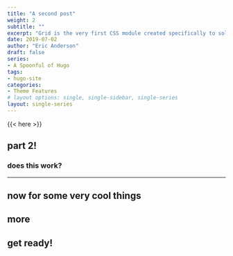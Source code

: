 ```yaml
---
title: "A second post"
weight: 2
subtitle: ""
excerpt: "Grid is the very first CSS module created specifically to solve the layout problems we’ve all been hacking our way around for as long as we’ve been making websites."
date: 2019-07-02
author: "Eric Anderson"
draft: false
series:
- A Spoonful of Hugo
tags:
- hugo-site
categories:
- Theme Features
# layout options: single, single-sidebar, single-series
layout: single-series
---
```


{{< here >}}


## part 2!

### does this work?

---

## now for some very cool things

## more

## get ready!